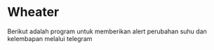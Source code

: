 # Wheater
Berikut adalah program untuk memberikan alert perubahan suhu dan kelembapan melalui telegram
